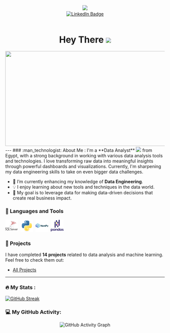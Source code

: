 <div id="header" align="center">
  <img src="https://media.giphy.com/media/M9gbBd9nbDrOTu1Mqx/giphy.gif" width="100"/>
  <div id="badges">
  <a href="https://www.linkedin.com/in/abdelrahman-gamal121/">
    <img src="https://img.shields.io/badge/LinkedIn-blue?style=for-the-badge&logo=linkedin&logoColor=white" alt="LinkedIn Badge"/>
  </a>
</div>
  <img src="https://komarev.com/ghpvc/?username=AbdelahmanGamalOmar&style=flat-square&color=blue" alt=""/>
  <h1>
  Hey There
  <img src="https://media.giphy.com/media/hvRJCLFzcasrR4ia7z/giphy.gif" width="30px"/>
</h1>
</div>
<div align="center">
  <img src="https://media.giphy.com/media/dWesBcTLavkZuG35MI/giphy.gif" width="600" height="300"/>
</div>
---
### :man_technologist: About Me :
I'm a **Data Analyst** <img src="https://media.giphy.com/media/WUlplcMpOCEmTGBtBW/giphy.gif" width="30"> from Egypt, with a strong background in working with various data analysis tools and technologies. I love transforming raw data into meaningful insights through powerful dashboards and visualizations. Currently, I'm sharpening my data engineering skills to take on even bigger data challenges.

- 🌱 I’m currently enhancing my knowledge of **Data Engineering**.
- 💡 I enjoy learning about new tools and techniques in the data world.
- 🎯 My goal is to leverage data for making data-driven decisions that create real business impact.
  
### 🔧 Languages and Tools
<div>
  <img src="https://github.com/devicons/devicon/blob/master/icons/microsoftsqlserver/microsoftsqlserver-original-wordmark.svg" title="Microsoft SQL Server" alt="Microsoft SQL Server" 
   width="40" height="40"/>&nbsp;
  <img src="https://github.com/devicons/devicon/blob/master/icons/python/python-original.svg" title="Python" alt="Python"  width="40" height="40"/>&nbsp;
  <img src="https://github.com/devicons/devicon/blob/master/icons/numpy/numpy-original-wordmark.svg" title="NumPy" alt="NumPy" width="40" height="40"/>&nbsp;
  <img src="https://github.com/devicons/devicon/blob/master/icons/pandas/pandas-original-wordmark.svg" title="Pandas" alt="Pandas" width="40" height="40"/>&nbsp;
  
</div>


### 📝 Projects
I have completed **14 projects** related to data analysis and machine learning. Feel free to check them out:

- [All Projects](https://github.com/AbdelrahmanGamalOmar?tab=repositories)

---
### :fire: My Stats :
[![GitHub Streak](http://github-readme-streak-stats.herokuapp.com?user=AbdelrahmanGamalOmar&theme=dark&background=000000)](https://git.io/streak-stats)


### 💻 My GitHub Activity:
<p align="center">
  <img src="https://github-readme-activity-graph.vercel.app/graph?username=AbdelrahmanGamalOmar&theme=tokyo-night" alt="GitHub Activity Graph" />
</p>


